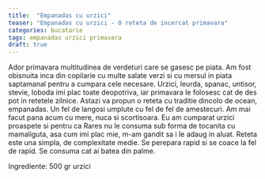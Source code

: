 ```yaml
---
title:  "Empanadas cu urzici"
teaser: "Empanadas cu urzici - O reteta de incercat primavara"
categories: bucatarie
tags: empanadas urzici primavara
draft: true
---
```


Ador primavara multitudinea de verdeturi care se gasesc pe piata. Am fost obisnuita inca din copilarie cu multe salate verzi si cu mersul in piata saptamanal pentru a cumpara cele necesare.
Urzici, leurda, spanac, untisor, stevie, loboda imi plac toate deopotriva, iar primavara le folosesc cat de des pot in retetele zilnice.
Astazi va propun o reteta cu traditie dincolo de ocean, empanadas. Un fel de langosi umplute cu fel de fel de amestecuri. Am mai facut pana acum cu mere, nuca si scortisoara.
Eu am cumparat urzici proaspete si pentru ca Rares nu le consuma sub forma de tocanita cu mamaliguta, asa cum imi plac mie, m-am gandit sa i le adaug in aluat.
Reteta este una simpla, de complexitate medie. Se perepara rapid si se coace la fel de rapid. Se consuma cat ai batea din palme.

Ingrediente: 500 gr urzici
